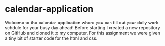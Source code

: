 # calendar-application
Welcome to the calendar-application where you can fill out your daily work schdule for your busy day ahead!
Before starting I created a new repository on GitHub and cloned it to my computer. 
For this assignment we were given a tiny bit of starter code for the html and css.